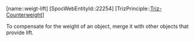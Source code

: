 ﻿---
type: TrizPrincipleSub
aliases:
- weigt-lift
license: CC BY-SA 4.0
copyright: https://github.com/SpocWeb
IsDeleted: false
IsReadOnly: false
Confidential: public
tags: 
- Triz/Principle/Sub
---
[name::weigt-lift]
[SpocWebEntityId::22254]
[TrizPrinciple::[Triz-Counterweight](tech/Triz/Principle/Triz-Counterweight.md)]

To compensate for the weight of an object, merge it with other objects that provide lift.
